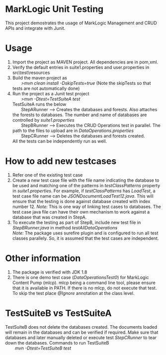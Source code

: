 # MarkLogic Unit Testing

This project demostrates the usage of MarkLogic Management and CRUD APIs and integrate with Junit. 

# Usage

1. Import the project as MAVEN project. All dependencies are in pom,xml. 
2. Verify the default entries in suite1.properties and user.properties in src\test\resources
3. Build the maven project as <br>
&nbsp;&nbsp;&nbsp;&nbsp;&nbsp;&nbsp; <i> >mvn clean install -DskipTests=true </i>  (Note the skipTests so that tests are not automatically done) 
 4. Run the project as a Junit test project  <br>
 &nbsp;&nbsp;&nbsp;&nbsp;&nbsp;&nbsp; <i> >mvn -Dtest=TestSuiteA test </i> <br>
      TestSuiteA runs the below  <br>
     &nbsp;&nbsp;&nbsp;&nbsp;&nbsp;&nbsp; StepARunner --> Creates the databases and forests. Also attaches the forests to databases. The number and name of databases are controlled by <i>suite1.properties</i> <br>
     &nbsp;&nbsp;&nbsp;&nbsp;&nbsp;&nbsp; StepBRunner --> Executes the CRUD Operations test in parallel. The path to the files to upload are in <i>DataOperations.properties</i> <br>
     &nbsp;&nbsp;&nbsp;&nbsp;&nbsp;&nbsp; StepCRunner --> Deletes the databases and forests created.  <br>
     All the tests can be independently run as well. 
# How to add new testcases 
1. Refer one of the existing test case 
2. Create a new test case file with the file name indicating the database to be used and matching one of the patterns in <i>testClassPatterns</i> property in <i>suite1.properties</i>. For example, if <i>testClassPatterns</i> has <i>LoadTest</i>, a test case file name can be <i>JSONDocumentLoadTest12.java</i>. This will ensure that the testing is done against database created with index number 12. 
<i>Note:</i> This is one way of linking test cases to databases. The test case java file can have their own mechanism to work against a database that was created in StepA. 
3. To execute the testing as part of StepB, include new test file in <i>StepBRunner.java </i> in method <i>testAllDataOperations</i><br>
<i>Note:</i> The package uses surefire plugin and is configured to run all test classes parallely. So, it is assumed that the test cases are independent. 
 
 
# Other information 
1. The package is verified with JDK 1.8 
2. There is one demo test case (<i>DataOperationsTest0</i>) for MarkLogic Content Pump (mlcp). mlcp being a command line tool, please ensure that it is available in PATH. If there is no mlcp, do not execute that test. To skip the test place <i>@Ignore</i> annotation at the class level. 

# TestSuiteB vs TestSuiteA 
TestSuiteB does not delete the databases created. The documents loaded will remain in the databases and can be verified if required. Make sure that databases and later manually deleted or execute test <i>StepCRunner</i> to tear down the databases. Commands to run TestSuiteB <br>
&nbsp;&nbsp;&nbsp;&nbsp;&nbsp;&nbsp;&nbsp; <i>mvn -Dtest=TestSuiteB test </i>

